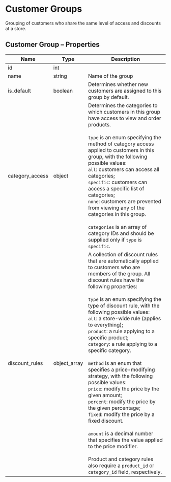 # <span class="jumptarget"> Customer Groups </span>

Grouping of customers who share the same level of access and discounts at a store.

## <span class="jumptarget"> Customer Group – Properties </span>

| Name | Type | Description |
| --- | --- | --- |
| id | int |
| name | string | Name of the group |
| is_default | boolean | Determines whether new customers are assigned to this group by default. |
| category_access | object | Determines the categories to which customers in this group have access to view and order products.<br><br> `type` is an enum specifying the method of category access applied to customers in this group, with the following possible values:<br> `all`: customers can access all categories;<br> `specific`: customers can access a specific list of categories;<br> `none`: customers are prevented from viewing any of the categories in this group.<br><br> `categories` is an array of category IDs and should be supplied only if `type` is `specific`. |
| discount_rules | object_array | A collection of discount rules that are automatically applied to customers who are members of the group. All discount rules have the following properties:<br><br> `type` is an enum specifying the type of discount rule, with the following possible values:<br> `all`: a store-wide rule (applies to everything);<br> `product`: a rule applying to a specific product;<br> `category`: a rule applying to a specific category.<br><br> `method` is an enum that specifies a price-modifying strategy, with the following possible values:<br> `price`: modify the price by the given amount;<br> `percent`: modify the price by the given percentage;<br> `fixed`: modify the price by a fixed discount.<br><br> `amount` is a decimal number that specifies the value applied to the price modifier.<br><br> Product and category rules also require a `product_id` or `category_id` field, respectively. |
